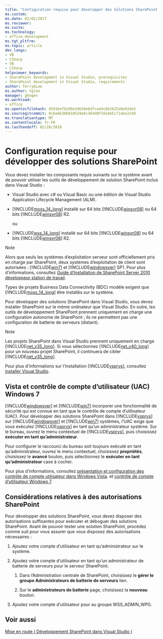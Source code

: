 ```yaml
---
title: "Configuration requise pour développer des Solutions SharePoint | Documents Microsoft"
ms.custom: 
ms.date: 02/02/2017
ms.reviewer: 
ms.suite: 
ms.technology:
- office-development
ms.tgt_pltfrm: 
ms.topic: article
dev_langs:
- VB
- CSharp
- VB
- CSharp
helpviewer_keywords:
- SharePoint development in Visual Studio, prerequisites
- SharePoint development in Visual Studio, requirements
author: TerryGLee
ms.author: tglee
manager: ghogen
ms.workload:
- office
ms.openlocfilehash: 4591bef62d9e3d639e6dfca44c0b2625a8e02de5
ms.sourcegitcommit: 8cbe6b38b810529a6c364d0f1918e5c71dee2c68
ms.translationtype: MT
ms.contentlocale: fr-FR
ms.lasthandoff: 02/28/2018
---
```

# <a name="requirements-for-developing-sharepoint-solutions"></a>Configuration requise pour développer des solutions SharePoint
 
Vous devez installer les composants requis suivants sur le système avant de pouvoir utiliser les outils de développement de solution SharePoint inclus dans Visual Studio :

- Visual Studio avec c# ou Visual Basic ou une édition de Visual Studio Application Lifecycle Management (ALM).

- [!INCLUDE[moss_14_long](../sharepoint/includes/moss-14-long-md.md)] installé sur 64 bits [!INCLUDE[winsvr08](../sharepoint/includes/winsvr08-md.md)] ou 64 bits [!INCLUDE[winsvr08](../sharepoint/includes/winsvr08-md.md)] R2.

     ou

- [!INCLUDE[wss_14_long](../sharepoint/includes/wss-14-long-md.md)] installé sur 64 bits [!INCLUDE[winsvr08](../sharepoint/includes/winsvr08-md.md)] ou 64 bits [!INCLUDE[winsvr08](../sharepoint/includes/winsvr08-md.md)] R2.

> [!NOTE]
> Alors que seuls les systèmes d’exploitation serveur sont officiellement pris en charge par SharePoint, deux systèmes d’exploitation de client sont autorisées : [!INCLUDE[win7](../sharepoint/includes/win7-md.md)] et [!INCLUDE[windowsver](../sharepoint/includes/windowsver-md.md)] SP1. Pour plus d’informations, consultez [Guide d’Installation de SharePoint Server 2010 développeur station de travail](http://go.microsoft.com/fwlink/?LinkID=164557).

Types de projets Business Data Connectivity (BDC) modèle exigent que [!INCLUDE[moss_14_long](../sharepoint/includes/moss-14-long-md.md)] être installés sur le système.

Pour développer des solutions SharePoint dans Visual Studio, vous devez installer SharePoint sur le même ordinateur que Visual Studio. En outre, les outils de développement SharePoint prennent uniquement en charge une configuration autonome de SharePoint ; ils ne permettent pas une configuration de batterie de serveurs (distant).

> [!NOTE]
> Les projets SharePoint dans Visual Studio prennent uniquement en charge [!INCLUDE[net_v35_long](../sharepoint/includes/net-v35-long-md.md)]. Si vous sélectionnez [!INCLUDE[net_v40_long](../sharepoint/includes/net-v40-long-md.md)] pour un nouveau projet SharePoint, il continuera de cibler [!INCLUDE[net_v35_long](../sharepoint/includes/net-v35-long-md.md)].

Pour plus d’informations sur l’installation [!INCLUDE[vsprvs](../sharepoint/includes/vsprvs-md.md)], consultez [installer Visual Studio](../install/install-visual-studio.md).

## <a name="vista-and-windows-7-user-account-control-uac"></a>Vista et contrôle de compte d’utilisateur (UAC) Windows 7

[!INCLUDE[windowsver](../sharepoint/includes/windowsver-md.md)] et [!INCLUDE[win7](../sharepoint/includes/win7-md.md)] incorporer une fonctionnalité de sécurité qui est connue en tant que le contrôle de compte d’utilisateur (UAC). Pour développer des solutions SharePoint dans [!INCLUDE[vsprvs](../sharepoint/includes/vsprvs-md.md)] sur [!INCLUDE[windowsver](../sharepoint/includes/windowsver-md.md)] et [!INCLUDE[win7](../sharepoint/includes/win7-md.md)] systèmes, l’UAC exige que vous exécutez [!INCLUDE[vsprvs](../sharepoint/includes/vsprvs-md.md)] en tant qu’un administrateur système. Sur le bureau, ouvrez le menu contextuel de [!INCLUDE[vsprvs](../sharepoint/includes/vsprvs-md.md)], puis choisissez **exécuter en tant qu’administrateur**.

Pour configurer le raccourci du bureau soit toujours exécuté en tant qu’administrateur, ouvrez le menu contextuel, choisissez **propriétés**, choisissez le **avancé** bouton, puis sélectionnez le **exécuter en tant qu’administrateur**  case à cocher.

Pour plus d’informations, consultez [présentation et configuration des contrôle de compte utilisateur dans Windows Vista](http://go.microsoft.com/fwlink/?LinkID=156476). et [contrôle de compte d’utilisateur Windows 7](http://go.microsoft.com/fwlink/?LinkId=177523).

## <a name="sharepoint-permissions-considerations"></a>Considérations relatives à des autorisations SharePoint

Pour développer des solutions SharePoint, vous devez disposer des autorisations suffisantes pour exécuter et déboguer des solutions SharePoint. Avant de pouvoir tester une solution SharePoint, procédez comme suit pour vous assurer que vous disposez des autorisations nécessaires :

1. Ajoutez votre compte d’utilisateur en tant qu’administrateur sur le système.

2. Ajoutez votre compte d’utilisateur en tant qu’un administrateur de batterie de serveurs pour le serveur SharePoint.

    1. Dans l’Administration centrale de SharePoint, choisissez le **gérer le groupe Administrateurs de batterie de serveurs** lien.

    2. Sur le **administrateurs de batterie** page, choisissez la **nouveau** bouton.

3. Ajoutez votre compte d’utilisateur pour au groupe WSS_ADMIN_WPG.

## <a name="see-also"></a>Voir aussi

[Mise en route &#40; Développement SharePoint dans Visual Studio &#41;](../sharepoint/getting-started-sharepoint-development-in-visual-studio.md)